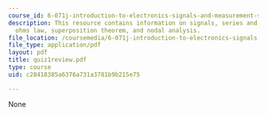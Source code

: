 ```yaml
---
course_id: 6-071j-introduction-to-electronics-signals-and-measurement-spring-2006
description: This resource contains information on signals, series and parallel circuits,
  ohms law, superposition theorem, and nodal analysis.
file_location: /coursemedia/6-071j-introduction-to-electronics-signals-and-measurement-spring-2006/c28418385a6376a731a3781b9b215e75_quiz1review.pdf
file_type: application/pdf
layout: pdf
title: quiz1review.pdf
type: course
uid: c28418385a6376a731a3781b9b215e75

---
```

None